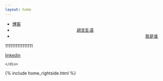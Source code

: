 ```yaml
---
layout: home
---
```


<div class="index-content blog">
    <div class="section">

<ul class="artical-cate">
    <li ><a href="/"><span>博客</span></a></li>
    <li style="text-align:center"><a href="/misc"><span>胡言乱语</span></a></li>
    <li class="on" style="text-align:right"><a href="/profile"><span>我是谁</span></a></li>
</ul>

<div class="cate-bar"><span id="cateBar"></span></div>

<div class="artical-list" id="profileContainer">
<p>1111111111111111</p>
<a href="">linkedin</a>
</div>

    </div>
  {% include home_rightside.html %}
    </div>
</div>
